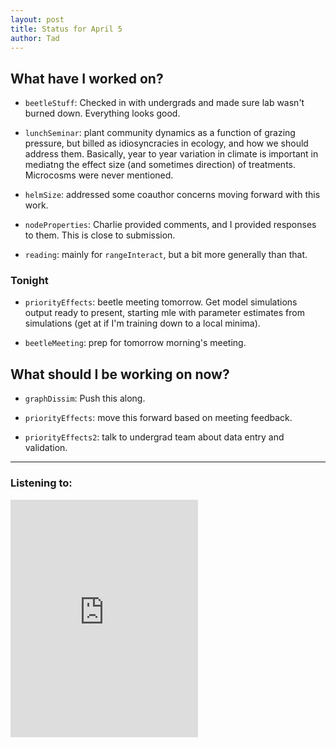 ```yaml
---
layout: post 
title: Status for April 5 
author: Tad
---
```

 
## What have I worked on?

* `beetleStuff`: Checked in with undergrads and made sure lab wasn't burned down. Everything looks good. 

* `lunchSeminar`: plant community dynamics as a function of grazing pressure, but billed as idiosyncracies in ecology, and how we should address them. Basically, year to year variation in climate is important in mediatng the effect size (and sometimes direction) of treatments. Microcosms were never mentioned. 

* `helmSize`: addressed some coauthor concerns moving forward with this work. 

* `nodeProperties`: Charlie provided comments, and I provided responses to them. This is close to submission.


* `reading`: mainly for `rangeInteract`, but a bit more generally than that. 


### Tonight 

* `priorityEffects`: beetle meeting tomorrow. Get model simulations output ready to present, starting mle with parameter estimates from simulations (get at if I'm training down to a local minima). 

* `beetleMeeting`: prep for tomorrow morning's meeting.


  
## What should I be working on now? 

* `graphDissim`: Push this along. 

* `priorityEffects`: move this forward based on meeting feedback. 

* `priorityEffects2`: talk to undergrad team about data entry and validation. 

 
 
--- 
 
### Listening to: 

<iframe src="https://embed.spotify.com/?uri=spotify%3Atrack%3A6M1n4hnTKGtqZL8dAa9my6" width="300" height="380" frameborder="0" allowtransparency="true"></iframe>

<i class='fa fa-code' style='color:pink'></i> 
